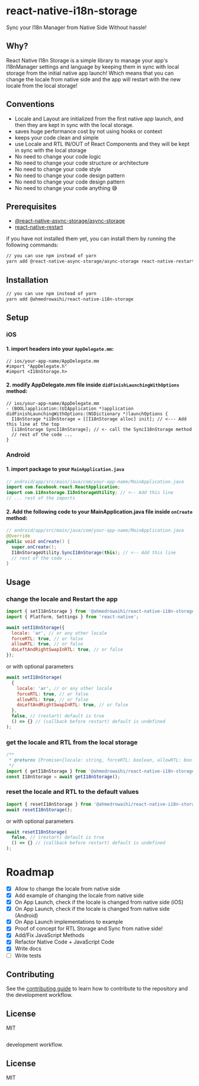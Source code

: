 # react-native-i18n-storage

Sync your I18n Manager from Native Side Without hassle!

## Why?

React Native I18n Storage is a simple library to manage your app's I18nManager settings and language by keeping them in sync with local storage from the initial native app launch!
Which means that you can change the locale from native side and the app will restart with the new locale from the local storage!

## Conventions

- Locale and Layout are initialized from the first native app launch, and then they are kept in sync with the local storage.
- saves huge performance cost by not using hooks or context
- keeps your code clean and simple
- use Locale and RTL IN/OUT of React Components and they will be kept in sync with the local storage
- No need to change your code logic
- No need to change your code structure or architecture
- No need to change your code style
- No need to change your code design pattern
- No need to change your code design pattern
- No need to change your code anything 😅

## Prerequisites

- [@react-native-async-storage/async-storage](https://www.npmjs.com/package/@react-native-async-storage/async-storage)
- [react-native-restart](https://www.npmjs.com/package/react-native-restart)

if you have not installed them yet, you can install them by running the following commands:

```sh
// you can use npm instead of yarn
yarn add @react-native-async-storage/async-storage react-native-restart
```

## Installation

```sh
// you can use npm instead of yarn
yarn add @ahmedrowaihi/react-native-i18n-storage
```

## Setup

### iOS

#### 1. import headers into your `AppDelegate.mm`:

```objc
// ios/your-app-name/AppDelegate.mm
#import "AppDelegate.h"
#import <I18nStorage.h>
```

#### 2. modify AppDelegate.mm file inside `didFinishLaunchingWithOptions` method:

```objc
// ios/your-app-name/AppDelegate.mm
- (BOOL)application:(UIApplication *)application didFinishLaunchingWithOptions:(NSDictionary *)launchOptions {
  I18nStorage *i18nStorage = [[I18nStorage alloc] init]; // <--- Add this line at the top
  [i18nStorage SyncI18nStorage]; // <- call the SyncI18nStorage method
  // rest of the code ...
}
```

### Android

#### 1. import package to your `MainApplication.java`

```java
// android/app/src/main/java/com/your-app-name/MainApplication.java
import com.facebook.react.ReactApplication;
import com.i18nstorage.I18nStorageUtility; // <-- Add this line
// ... rest of the imports
```

#### 2. Add the following code to your MainApplication.java file inside `onCreate` method:

```java
// android/app/src/main/java/com/your-app-name/MainApplication.java
@Override
public void onCreate() {
  super.onCreate();
  I18nStorageUtility.SyncI18nStorage(this); // <-- Add this line
  // rest of the code ...
}
```

## Usage

### change the locale and Restart the app

```js
import { setI18nStorage } from '@ahmedrowaihi/react-native-i18n-storage';
import { Platform, Settings } from 'react-native';

await setI18nStorage({
  locale: 'ar', // or any other locale
  forceRTL: true, // or false
  allowRTL: true, // or false
  doLeftAndRightSwapInRTL: true, // or false
});
```

or with optional parameters

```js
await setI18nStorage(
  {
    locale: 'ar', // or any other locale
    forceRTL: true, // or false
    allowRTL: true, // or false
    doLeftAndRightSwapInRTL: true, // or false
  },
  false, // (restart) default is true
  () => {} // (callback before restart) default is undefined
);
```

### get the locale and RTL from the local storage

```js
/**
 * @returns {Promise<{locale: string, forceRTL: boolean, allowRTL: boolean, doLeftAndRightSwapInRTL: boolean}>}
 */
import { getI18nStorage } from '@ahmedrowaihi/react-native-i18n-storage';
const I18nStorage = await getI18nStorage();
```

### reset the locale and RTL to the default values

```js
import { resetI18nStorage } from '@ahmedrowaihi/react-native-i18n-storage';
await resetI18nStorage();
```

or with optional parameters

```js
await resetI18nStorage(
  false, // (restart) default is true
  () => {} // (callback before restart) default is undefined
);
```

# Roadmap

- [x] Allow to change the locale from native side
- [x] Add example of changing the locale from native side
- [x] On App Launch, check if the locale is changed from native side (iOS)
- [x] On App Launch, check if the locale is changed from native side (Android)
- [x] On App Launch implementations to example
- [x] Proof of concept for RTL Storage and Sync from native side!
- [x] Add/Fix JavaScript Methods
- [x] Refactor Native Code + JavaScript Code
- [x] Write docs
- [ ] Write tests

## Contributing

See the [contributing guide](CONTRIBUTING.md) to learn how to contribute to the repository and the development workflow.

## License

MIT

```

```

development workflow.

## License

MIT

